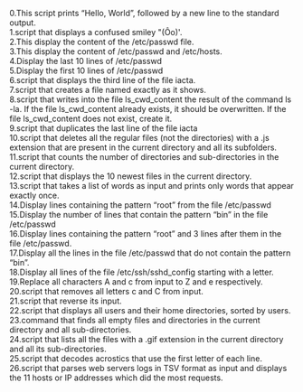0.This script prints “Hello, World”, followed by a new line to the standard output.\
1.script that displays a confused smiley "(Ôo)'.\
2.This display the content of the /etc/passwd file.\
3.This display the content of /etc/passwd and /etc/hosts.\
4.Display the last 10 lines of /etc/passwd\
5.Display the first 10 lines of /etc/passwd\
6.script that displays the third line of the file iacta.\
7.script that creates a file named exactly as it shows.\
8.script that writes into the file ls_cwd_content the result of the command ls -la. If the file ls_cwd_content already exists, it should be overwritten. If the file ls_cwd_content does not exist, create it.\
9.script that duplicates the last line of the file iacta\
10.script that deletes all the regular files (not the directories) with a .js extension that are present in the current directory and all its subfolders.\
11.script that counts the number of directories and sub-directories in the current directory.\
12.script that displays the 10 newest files in the current directory.\
13.script that takes a list of words as input and prints only words that appear exactly once.\
14.Display lines containing the pattern “root” from the file /etc/passwd\
15.Display the number of lines that contain the pattern “bin” in the file /etc/passwd\
16.Display lines containing the pattern “root” and 3 lines after them in the file /etc/passwd.\
17.Display all the lines in the file /etc/passwd that do not contain the pattern “bin”.\
18.Display all lines of the file /etc/ssh/sshd_config starting with a letter.\
19.Replace all characters A and c from input to Z and e respectively.\
20.script that removes all letters c and C from input.\
21.script that reverse its input.\
22.script that displays all users and their home directories, sorted by users.
23.command that finds all empty files and directories in the current directory and all sub-directories.\
24.script that lists all the files with a .gif extension in the current directory and all its sub-directories.\
25.script that decodes acrostics that use the first letter of each line.\
26.script that parses web servers logs in TSV format as input and displays the 11 hosts or IP addresses which did the most requests.
